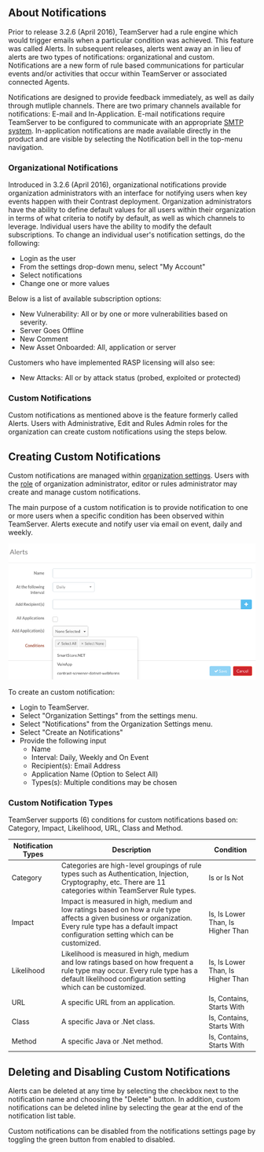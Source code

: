 <!--
title: "Everything You Need to Know About Notifications"
description: "Overview of notifications within TeamServer" 
tags: "TeamServer alerts notifications custom"
-->

## About Notifications
Prior to release 3.2.6 (April 2016), TeamServer had a rule engine which would trigger emails when a particular condition was achieved. This feature was called Alerts. In subsequent releases, alerts went away an in lieu of alerts are two types of notifications: organizational and custom. Notifications are a new form of rule based communications for particular events and/or activities that occur within TeamServer or associated connected Agents. 

Notifications are designed to provide feedback immediately, as well as daily through mutliple channels. There are two primary channels available for notifications: E-mail and In-Application. E-mail notifications require TeamServer to be configured to communicate with an appropriate [SMTP system](admin_tsconfig.html#system). In-application notifications are made available directly in the product and are visible by selecting the Notification bell in the top-menu navigation.

### Organizational Notifications
Introduced in 3.2.6 (April 2016), organizational notifications provide organization administrators with an interface for notifying users when key events happen with their Contrast deployment. Organization administrators have the ability to define default values for all users within their organization in terms of what criteria to notify by default, as well as which channels to leverage. Individual users have the ability to modify the default subscriptions. To change an individual user's notification settings, do the following:

* Login as the user
* From the settings drop-down menu, select "My Account"
* Select notifications
* Change one or more values

Below is a list of available subscription options:

* New Vulnerability: All or by one or more vulnerabilities based on severity.
* Server Goes Offline
* New Comment
* New Asset Onboarded: All, application or server

Customers who have implemented RASP licensing will also see:

* New Attacks: All or by attack status (probed, exploited or protected)

### Custom Notifications
Custom notifications as mentioned above is the feature formerly called Alerts. Users with Administrative, Edit and Rules Admin roles for the organization can create custom notifications using the steps below.

## Creating Custom Notifications
Custom notifications are managed within [organization settings](user_tsguideset.html#orgset). Users with the [role](user_tsguideset.html#roles) of organization administrator, editor or rules administrator may create and manage custom notifications. 

The main purpose of a custom notification is to provide notification to one or more users when a specific condition has been observed within TeamServer. Alerts execute and notify user via email on event, daily and weekly. 

<a href="assets/images/Create_Alert.png" rel="lightbox" title="Create Alerts"><img class="thumbnail" src="assets/images/Create_Alert.png"/></a>

To create an custom notification:

* Login to TeamServer.
* Select "Organization Settings" from the settings menu.
* Select "Notifications" from the Organization Settings menu.
* Select "Create an Notifications"
* Provide the following input
	* Name
	* Interval: Daily, Weekly and On Event
	* Recipient(s): Email Address
	* Application Name (Option to Select All)
	* Types(s): Multiple conditions may be chosen

### Custom Notification Types
TeamServer supports (6) conditions for custom notifications based on: Category, Impact, Likelihood, URL, Class and Method.

| Notification Types | Description       | Condition      |
|-----------------|-------------------|--------------|
| Category        | Categories are high-level groupings of rule types such as Authentication, Injection, Cryptography, etc. There are 11 categories within TeamServer Rule types.| Is or Is Not |
| Impact          | Impact is measured in high, medium and low ratings based on how a rule type affects a given business or organization. Every rule type has a default impact configuration setting which can be customized. | Is, Is Lower Than, Is Higher Than |
| Likelihood      | Likelihood is measured in high, medium and low ratings based on how frequent a rule type may occur. Every rule type has a default likelihood configuration setting which can be customized. | Is, Is Lower Than, Is Higher Than |
| URL             | A specific URL from an application. | Is, Contains, Starts With |
| Class           | A specific Java or .Net class. | Is, Contains, Starts With |
| Method          | A specific Java or .Net method. | Is, Contains, Starts With |


## Deleting and Disabling Custom Notifications
Alerts can be deleted at any time by selecting the checkbox next to the notification name and choosing the "Delete" button. In addition, custom notifications can be deleted inline by selecting the gear at the end of the notification list table.

Custom notifications can be disabled from the notifications settings page by toggling the green button from enabled to disabled. 
